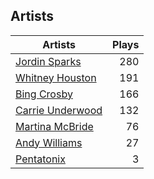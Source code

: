 ## Artists
Artists | Plays 
----- | -----: 
[Jordin Sparks](/artists/jordin-sparks-57699) | 280
[Whitney Houston](/artists/whitney-houston-87166) | 191
[Bing Crosby](/artists/bing-crosby-1864) | 166
[Carrie Underwood](/artists/carrie-underwood-89416) | 132
[Martina McBride](/artists/martina-mcbride-35319) | 76
[Andy Williams](/artists/andy-williams-16425) | 27
[Pentatonix](/artists/pentatonix-655231) | 3

